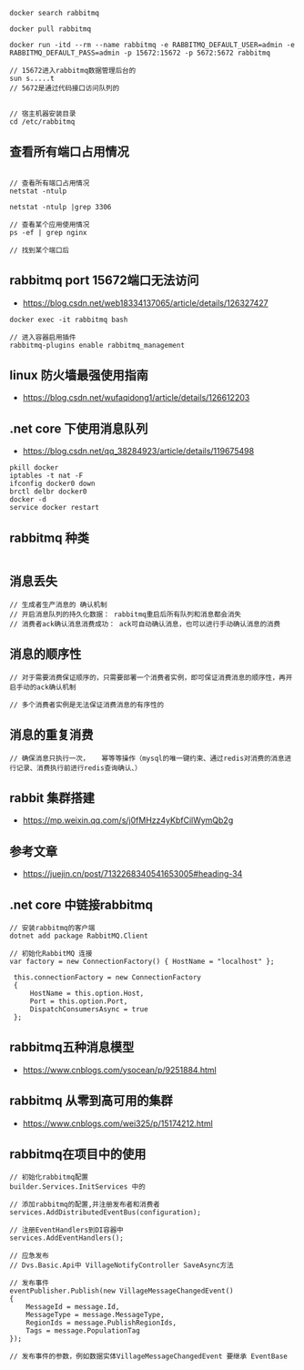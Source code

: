 ```
docker search rabbitmq

docker pull rabbitmq

docker run -itd --rm --name rabbitmq -e RABBITMQ_DEFAULT_USER=admin -e RABBITMQ_DEFAULT_PASS=admin -p 15672:15672 -p 5672:5672 rabbitmq

// 15672进入rabbitmq数据管理后台的
sun s.....t
// 5672是通过代码接口访问队列的


// 宿主机器安装目录
cd /etc/rabbitmq
```

## 查看所有端口占用情况
```

// 查看所有端口占用情况
netstat -ntulp

netstat -ntulp |grep 3306

// 查看某个应用使用情况
ps -ef | grep nginx

// 找到某个端口后

```
## rabbitmq port 15672端口无法访问
  - https://blog.csdn.net/web18334137065/article/details/126327427
  ```
  docker exec -it rabbitmq bash

  // 进入容器启用插件
  rabbitmq-plugins enable rabbitmq_management
  ```

## linux 防火墙最强使用指南
- https://blog.csdn.net/wufaqidong1/article/details/126612203  




## .net core 下使用消息队列
- https://blog.csdn.net/qq_38284923/article/details/119675498


```
pkill docker 
iptables -t nat -F 
ifconfig docker0 down 
brctl delbr docker0 
docker -d 
service docker restart
```


## rabbitmq 种类
```

```

## 消息丢失
```
// 生成者生产消息的 确认机制
// 开启消息队列的持久化数据： rabbitmq重启后所有队列和消息都会消失
// 消费者ack确认消息消费成功： ack可自动确认消息，也可以进行手动确认消息的消费
```

## 消息的顺序性
```
// 对于需要消费保证顺序的，只需要部署一个消费者实例，即可保证消费消息的顺序性，再开启手动的ack确认机制

// 多个消费者实例是无法保证消费消息的有序性的
```

## 消息的重复消费
```
// 确保消息只执行一次，   幂等等操作（mysql的唯一键约束、通过redis对消费的消息进行记录、消费执行前进行redis查询确认、）
```

## rabbit 集群搭建 
- https://mp.weixin.qq.com/s/j0fMHzz4yKbfCilWymQb2g

## 参考文章
- https://juejin.cn/post/7132268340541653005#heading-34



## .net core 中链接rabbitmq
```
// 安装rabbitmq的客户端
dotnet add package RabbitMQ.Client

// 初始化RabbitMQ 连接
var factory = new ConnectionFactory() { HostName = "localhost" };

 this.connectionFactory = new ConnectionFactory
 {
     HostName = this.option.Host,
     Port = this.option.Port,
     DispatchConsumersAsync = true
 };

```

## rabbitmq五种消息模型
- https://www.cnblogs.com/ysocean/p/9251884.html

## rabbitmq 从零到高可用的集群
- https://www.cnblogs.com/wei325/p/15174212.html




## rabbitmq在项目中的使用
  ```
  // 初始化rabbitmq配置
  builder.Services.InitServices 中的
  
  // 添加rabbitmq的配置,并注册发布者和消费者
  services.AddDistributedEventBus(configuration);

  // 注册EventHandlers到DI容器中
  services.AddEventHandlers();

  // 应急发布
  // Dvs.Basic.Api中 VillageNotifyController SaveAsync方法

  // 发布事件
  eventPublisher.Publish(new VillageMessageChangedEvent()
  {
      MessageId = message.Id,
      MessageType = message.MessageType,
      RegionIds = message.PublishRegionIds,
      Tags = message.PopulationTag
  });
  
  // 发布事件的参数，例如数据实体VillageMessageChangedEvent 要继承 EventBase


  ```